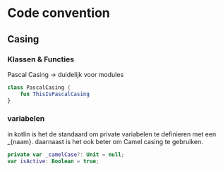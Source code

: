 # Code convention
## Casing
### Klassen & Functies
Pascal Casing -> duidelijk voor modules
```kt
class PascalCasing {
	fun ThisIsPascalCasing
}
```
### variabelen
in kotlin is het de standaard om private variabelen te definieren met een _{naam}.
daarnaast is het ook beter om Camel casing te gebruiken.
```kt
private var _camelCase?: Unit = null;
var isActive: Boolean = true;
```